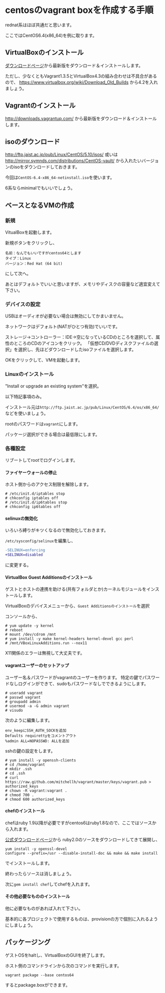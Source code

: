 # centosのvagrant boxを作成する手順

rednat系はほぼ共通だと思います。

ここではCentOS6.4(x86_64)を例に取ります。

## VirtualBoxのインストール

[ダウンロードページ](https://www.virtualbox.org/wiki/Downloads)から最新版をダウンロード＆インストールします。

ただし、少なくともVagrant1.3.5とVirtualBox4.3の組み合わせは不具合があるので、
https://www.virtualbox.org/wiki/Download_Old_Builds から4.2を入れましょう。

## Vagrantのインストール

http://downloads.vagrantup.com/ から最新版をダウンロード＆インストールします。

## isoのダウンロード

http://ftp.jaist.ac.jp/pub/Linux/CentOS/5.10/isos/ 或いは http://mirror.symnds.com/distributions/CentOS-vault/ から入れたいバージョンのisoをダウンロードしておきます。

今回は`CentOS-6.4-x86_64-netinstall.iso`を使います。

6系ならminimalでもいいでしょう。


## ベースとなるVMの作成

### 新規

VitualBoxを起動します。

新規ボタンをクリックし、

```
名前：なんでもいいですがcentos64とします
タイプ：Linux
バージョン：Red Hat (64 bit)
```

にして次へ。

あとはデフォルトでいいと思いますが、メモリやディスクの容量など適宜変えて下さい。

### デバイスの設定

USBはオーディオが必要ない場合は無効にしてかまいません。

ネットワークはデフォルト(NATがひとつ有効)でいいです。

ストレージ→コントローラー：IDE→空になっているCDのところを選択して、属性のところのCDのアイコンをクリック。
「仮想CD/DVDディスクファイルの選択」を選択し、先ほどダウンロードしたisoファイルを選択します。

OKをクリックして、VMを起動します。

### Linuxのインストール

"Install or upgrade an existing system"を選択。

以下特記事項のみ。

インストール元は`http://ftp.jaist.ac.jp/pub/Linux/CentOS/6.4/os/x86_64/`などを使いましょう。

rootのパスワードは`vagrant`にします。

パッケージ選択ができる場合は最低限にします。

### 各種設定

リブートしてrootでログインします。

#### ファイヤーウォールの停止

ホスト側からのアクセス制限を解除します。

```
# /etc/init.d/iptables stop
# chkconfig iptables off
# /etc/init.d/ip6tables stop
# chkconfig ip6tables off
```

#### selinuxの無効化

いろいろ縛りがキツくなるので無効化しておきます。

`/etc/sysconfig/selinux`を編集し、

```diff
-SELINUX=enforcing
+SELINUX=disabled
```

に変更する。

#### VirtualBox Guest Additionsのインストール

ゲストとホストの連携を助ける(共有フォルダとか)カーネルモジュールをインストールします。

VirtualBoxのデバイスメニューから、`Guest Additionsのインストール`を選択

コンソールから、

```
# yum update -y kernel
# reboot
# mount /dev/cdrom /mnt
# yum install -y make kernel-headers kernel-devel gcc perl
# /mnt/VBoxLinuxAdditions.run --nox11
```

X11関係のエラーは無視して大丈夫です。

#### vagrantユーザーのセットアップ

ユーザー名＆パスワードがvagrantのユーザーを作ります。
特定の鍵でパスワードなしログインができて、sudoもパスワードなしでできるようにします。

```
# useradd vagrant
# passwd vagrant
# groupadd admin
# usermod -a -G admin vagrant
# visudo
```

次のように編集します。

```
env_keepにSSH_AUTH_SOCKを追加
Defaults requirettyをコメントアウト
%admin ALL=NOPASSWD: ALLを追加
```
sshの鍵の設定をします。

```
# yum install -y openssh-clients
# cd /home/vagrant
# mkdir .ssh
# cd .ssh
# curl https://raw.github.com/mitchellh/vagrant/master/keys/vagrant.pub > authorized_keys
# chown -R vagrant:vagrant .
# chmod 700 .
# chmod 600 authorized_keys
```

#### chefのインストール

chefはruby 1.9以降が必要ですがcentos6はruby1.8なので、ここではソースか
ら入れます。

[公式ダウンロードページ](https://www.ruby-lang.org/ja/downloads/)から
ruby2.0のソースをダウンロードしてきて展開し、
```
yum install -y openssl-devel
configure --prefix=/usr --disable-install-doc && make && make install
```
でインストールします。

終わったらソースは消しましょう。

次に`gem install chef`してchefを入れます。

#### その他必要なもののインストール

他に必要なものがあれば入れて下さい。

基本的に各プロジェクトで使用するものは、provisionの方で個別に入れるようにしましょう。

## パッケージング

ゲストOSをhaltし、VirtualBoxのGUIを終了します。

ホスト側のコマンドラインから次のコマンドを実行します。

```
vagrant package --base centos64
```

するとpackage.boxができます。
